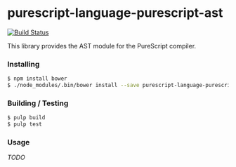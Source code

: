 
purescript-language-purescript-ast
==================

[![Build
Status](https://travis-ci.org/cdepillabout/purescript-language-purescript-ast.svg)](https://travis-ci.org/cdepillabout/purescript-language-purescript-ast)

This library provides the AST module for the PureScript compiler.


### Installing

```sh
$ npm install bower
$ ./node_modules/.bin/bower install --save purescript-language-purescript-ast
```

### Building / Testing

```sh
$ pulp build
$ pulp test
```

### Usage

*TODO*
